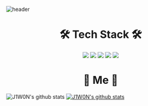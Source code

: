 ![header](https://capsule-render.vercel.app/api?type=slice&color=auto&height=300&section=header&text=J1W0N&fontSize=90)




<h1 align="center">🛠 Tech Stack 🛠</h1>

<p align="center">
  <img src="https://img.shields.io/badge/HTML5-E34F26?style=flat-square&logo=HTML5&logoColor=white"/>
  <img src="https://img.shields.io/badge/CSS3-1572B6?style=flat-square&logo=CSS3&logoColor=white"/>
  <img src="https://img.shields.io/badge/JavaScript-F7DF1E?style=flat-square&logo=JavaScript&logoColor=white"/>
  <img src="https://img.shields.io/badge/PHP-777BB4?style=flat-square&logo=PHP&logoColor=white"/>
  <img src="https://img.shields.io/badge/MySQL-4479A1?style=flat-square&logo=MySQL&logoColor=white"/>
</p>

<h1 align="center">🌹 Me 🌹</h1>

![J1W0N's github stats](https://github-readme-stats.vercel.app/api?username=J1W0N-1209&show_icons=true)
[![J1W0N's github stats](https://github-readme-stats.vercel.app/api/top-langs/?username=J1W0N-1209&show_icons=true&hide_border=true&title_color=004386&icon_color=004386&layout=compact)](https://github.com/J1W0N-1209)



